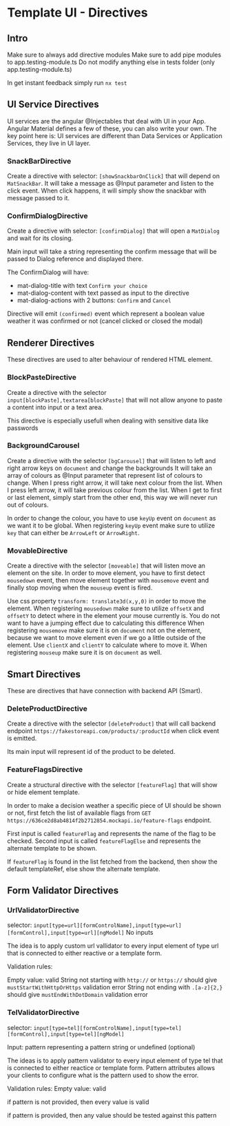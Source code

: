 # Template UI - Directives

## Intro

Make sure to always add directive modules
Make sure to add pipe modules to app.testing-module.ts
Do not modify anything else in tests folder (only app.testing-module.ts)

In get instant feedback simply run `nx test`

## UI Service Directives

UI services are the angular @Injectables that deal with UI in your App. Angular Material defines a few of these, you can also write your own.
The key point here is: UI services are different than Data Services or Application Services, they live in UI layer.

### SnackBarDirective

Create a directive with selector: `[showSnackbarOnClick]` that will depend on `MatSnackBar`.
It will take a message as @Input parameter and listen to the click event.
When click happens, it will simply show the snackbar with message passed to it.

### ConfirmDialogDirective

Create a directive with selector: `[confirmDialog]` that will open a `MatDialog` and wait for its closing.

Main input will take a string representing the confirm message that will be passed to Dialog reference and displayed there.

The ConfirmDialog will have:

- mat-dialog-title with text `Confirm your choice`
- mat-dialog-content with text passed as input to the directive
- mat-dialog-actions with 2 buttons: `Confirm` and `Cancel`

Directive will emit `(confirmed)` event which represent a boolean value weather it was confirmed or not (cancel clicked or closed the modal)

## Renderer Directives

These directives are used to alter behaviour of rendered HTML element.

### BlockPasteDirective

Create a directive with the selector `input[blockPaste],textarea[blockPaste]` that will not allow anyone to paste a content into input or a text area.

This directive is especially usefull when dealing with sensitive data like passwords

### BackgroundCarousel

Create a directive with the selector `[bgCarousel]` that will listen to left and right arrow keys on `document` and change the backgrounds
It will take an array of colours as @Input parameter that represent list of colours to change.
When I press right arrow, it will take next colour from the list.
When I press left arrow, it will take previous colour from the list.
When I get to first or last element, simply start from the other end, this way we will never run out of colours.

In order to change the colour, you have to use `keyUp` event on `document` as we want it to be global.
When registering `keyUp` event make sure to utilize `key` that can either be `ArrowLeft` or `ArrowRight`.

### MovableDirective

Create a directive with the selector `[moveable]` that will listen move an element on the site.
In order to move element, you have to first detect `mousedown` event, then move element together with `mousemove` event and finally stop moving when the `mouseup` event is fired.

Use css property `transform: translate3d(x,y,0)` in order to move the element.
When registering `mousedown` make sure to utilize `offsetX` and `offsetY` to detect where in the element your mouse currently is. You do not want to have a jumping effect due to calculating this difference
When registering `mousemove` make sure it is on `document` not on the element, because we want to move element even if we go a little outside of the element. Use `clientX` and `clientY` to calculate where to move it.
When registering `mouseup` make sure it is on `document` as well.

## Smart Directives

These are directives that have connection with backend API (Smart).

### DeleteProductDirective

Create a directive with the selector `[deleteProduct]` that will call backend endpoint `https://fakestoreapi.com/products/:productId` when click event is emitted.

Its main input will represent id of the product to be deleted.

### FeatureFlagsDirective

Create a structural directive with the selector `[featureFlag]` that will show or hide element template.

In order to make a decision weather a specific piece of UI should be shown or not, first fetch the list of available flags from `GET https://636ce2d8ab4814f2b2712854.mockapi.io/feature-flags` endpoint.

First input is called `featureFlag` and represents the name of the flag to be checked.
Second input is called `featureFlagElse` and represents the alternate template to be shown.

If `featureFlag` is found in the list fetched from the backend, then show the default templateRef, else show the alternate template.

## Form Validator Directives

### UrlValidatorDirective

selector: `input[type=url][formControlName],input[type=url][formControl],input[type=url][ngModel]`
No inputs

The idea is to apply custom url vallidator to every input element of type url that is connected to either reactive or a template form.

Validation rules:

Empty value: valid
String not starting with `http://` or `https://` should give `mustStartWithHttpOrHttps` validation error
String not ending with `.[a-z]{2,}` should give `mustEndWithDotDomain` validation error

### TelValidatorDirective

selector: `input[type=tel][formControlName],input[type=tel][formControl],input[type=tel][ngModel]`

Input: pattern representing a pattern string or undefined (optional)

The ideas is to apply pattern validator to every input element of type tel that is connected to either reactice or template form.
Pattern attributes allows your clients to configure what is the pattern used to show the error.

Validation rules:
Empty value: valid

if pattern is not provided, then every value is valid

if pattern is provided, then any value should be tested against this pattern
